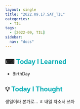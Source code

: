 ```yaml
---
layout: single
title: "2022.09.17.SAT_TIL"
categories:
  - TIL
tags:
  - [2022-09, TIL]
sidebar:
  nav: "docs"
---
```


## ⌨ <a style="color:#00adb5">Today I Learned</a>

- BirthDay

## 💡 <a style="color:#00adb5">Today I Thought</a>

생일이라 본가로... ㅎ 내일 자소서 쓰자
